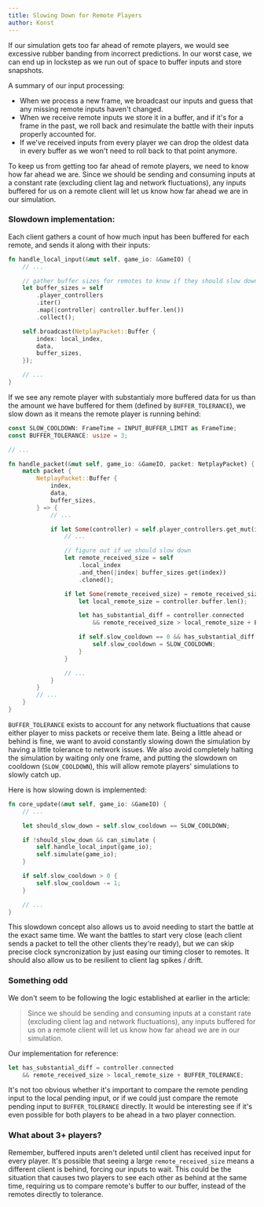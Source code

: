 ```yaml
---
title: Slowing Down for Remote Players
author: Konst
---
```


If our simulation gets too far ahead of remote players, we would see excessive rubber banding from incorrect predictions. In our worst case, we can end up in lockstep as we run out of space to buffer inputs and store snapshots.

A summary of our input processing:

- When we process a new frame, we broadcast our inputs and guess that any missing remote inputs haven't changed.
- When we receive remote inputs we store it in a buffer, and if it's for a frame in the past, we roll back and resimulate the battle with their inputs properly accounted for.
- If we've received inputs from every player we can drop the oldest data in every buffer as we won't need to roll back to that point anymore.

To keep us from getting too far ahead of remote players, we need to know how far ahead we are. Since we should be sending and consuming inputs at a constant rate (excluding client lag and network fluctuations), any inputs buffered for us on a remote client will let us know how far ahead we are in our simulation.

### Slowdown implementation:

Each client gathers a count of how much input has been buffered for each remote, and sends it along with their inputs:

```rust
fn handle_local_input(&mut self, game_io: &GameIO) {
    // ...

    // gather buffer sizes for remotes to know if they should slow down
    let buffer_sizes = self
        .player_controllers
        .iter()
        .map(|controller| controller.buffer.len())
        .collect();

    self.broadcast(NetplayPacket::Buffer {
        index: local_index,
        data,
        buffer_sizes,
    });

    // ...
}
```

If we see any remote player with substantialy more buffered data for us than the amount we have buffered for them (defined by `BUFFER_TOLERANCE`), we slow down as it means the remote player is running behind:

```rust
const SLOW_COOLDOWN: FrameTime = INPUT_BUFFER_LIMIT as FrameTime;
const BUFFER_TOLERANCE: usize = 3;

// ...

fn handle_packet(&mut self, game_io: &GameIO, packet: NetplayPacket) {
    match packet {
        NetplayPacket::Buffer {
            index,
            data,
            buffer_sizes,
        } => {
            // ...

            if let Some(controller) = self.player_controllers.get_mut(index) {
                // ...

                // figure out if we should slow down
                let remote_received_size = self
                    .local_index
                    .and_then(|index| buffer_sizes.get(index))
                    .cloned();

                if let Some(remote_received_size) = remote_received_size {
                    let local_remote_size = controller.buffer.len();

                    let has_substantial_diff = controller.connected
                        && remote_received_size > local_remote_size + BUFFER_TOLERANCE;

                    if self.slow_cooldown == 0 && has_substantial_diff {
                        self.slow_cooldown = SLOW_COOLDOWN;
                    }
                }

                // ...
            }
        }
        // ...
    }
}
```

`BUFFER_TOLERANCE` exists to account for any network fluctuations that cause either player to miss packets or receive them late. Being a little ahead or behind is fine, we want to avoid constantly slowing down the simulation by having a little tolerance to network issues. We also avoid completely halting the simulation by waiting only one frame, and putting the slowdown on cooldown (`SLOW_COOLDOWN`), this will allow remote players' simulations to slowly catch up.

Here is how slowing down is implemented:

```rust
fn core_update(&mut self, game_io: &GameIO) {
    // ...

    let should_slow_down = self.slow_cooldown == SLOW_COOLDOWN;

    if !should_slow_down && can_simulate {
        self.handle_local_input(game_io);
        self.simulate(game_io);
    }

    if self.slow_cooldown > 0 {
        self.slow_cooldown -= 1;
    }

    // ...
}
```

This slowdown concept also allows us to avoid needing to start the battle at the exact same time. We want the battles to start very close (each client sends a packet to tell the other clients they're ready), but we can skip precise clock syncronization by just easing our timing closer to remotes. It should also allow us to be resilient to client lag spikes / drift.

### Something odd

We don't seem to be following the logic established at earlier in the article:

> Since we should be sending and consuming inputs at a constant rate (excluding client lag and network fluctuations), any inputs buffered for us on a remote client will let us know how far ahead we are in our simulation.

Our implementation for reference:

```rust
let has_substantial_diff = controller.connected
    && remote_received_size > local_remote_size + BUFFER_TOLERANCE;
```

It's not too obvious whether it's important to compare the remote pending input to the local pending input, or if we could just compare the remote pending input to `BUFFER_TOLERANCE` directly. It would be interesting see if it's even possible for both players to be ahead in a two player connection.

### What about 3+ players?

Remember, buffered inputs aren't deleted until client has received input for every player. It's possible that seeing a large `remote_received_size` means a different client is behind, forcing our inputs to wait. This could be the situation that causes two players to see each other as behind at the same time, requiring us to compare remote's buffer to our buffer, instead of the remotes directly to tolerance.
